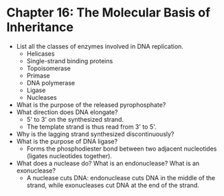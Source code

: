 # Chapter 16: The Molecular Basis of Inheritance

- List all the classes of enzymes involved in DNA replication.
  - Helicases
  - Single-strand binding proteins
  - Topoisomerase
  - Primase
  - DNA polymerase
  - Ligase
  - Nucleases
- What is the purpose of the released pyrophosphate?
- What direction does DNA elongate?
  - 5' to 3' on the synthesized strand.
  - The template strand is thus read from 3' to 5'.
- Why is the lagging strand synthesized discontinuously?
- What is the purpose of DNA ligase?
  - Forms the phosphodiester bond between two adjacent nucleotides (ligates nucleotides together).
- What does a nuclease do? What is an endonuclease? What is an exonuclease?
  - A nuclease cuts DNA: endonuclease cuts DNA in the middle of the strand, while exonucleases cut DNA at the end of the strand.

